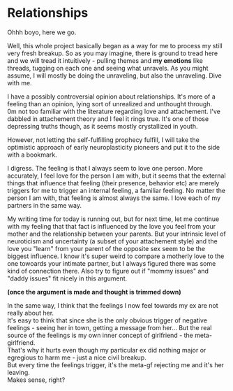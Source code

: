 # Relationships

Ohhh boyo, here we go.  
  
  Well, this whole project basically began as a way for me to process my still very fresh breakup. So as you may imagine, there is ground to tread here and we will tread it intuitively - pulling themes and **my emotions** like threads, tugging on each one and seeing what unravels. As you might assume, I will mostly be doing the unraveling, but also the unraveling. Dive with me.  
    
I have a possibly controversial opinion about relationships. It's more of a feeling than an opinion, lying sort of unrealized and unthought through.  
0m not too familiar with the literature regarding love and attachement. I've dabbled in attachement theory and I feel it rings true. It's one of those depressing truths though, as it seems mostly crystallized in youth.    

However, not letting the self-fulfilling prophecy fulfill, I will take the optimistic approach of early neuroplasticity pioneers and put it to the side with a bookmark.  
  
  I digress. The feeling is that I always seem to love one person.  More accurately, I feel love for the person I am with, but it seems that the external things that influence that feeling (their presence, behavior etc) are merely triggers for me to trigger an internal feeling, a familiar feeling. No matter the person I am with, that feeling is almost always the same.  I love each of my partners in the same way.  
    
My writing time for today is running out, but for next time, let me continue with my feeling that that fact is influenced by the love you feel from your mother and the relationship between your parents. But your intrinsic level of neuroticism and uncertainty (a subset of your attachement style) and the love you "learn" from your parent of the opposite sex seem to be the biggest influence. I know it's super weird to compare a motherly love to the one towoards your intimate partner, but I always figured there was some kind of connection there.  Also try to figure out if "mommy issues" and "daddy issues" fit nicely in this argument.  
  
**(once the argument is made and thought is trimmed down)**
  
In the same way, I think that the feelings I now feel towards my ex are not really about her.  
It's easy to think that since she is the only obvious trigger of negative feelings - seeing her in town, getting a message from her...
But the real source of the feelings is my own inner concept of girlfriend - the meta-girlfriend.  
That's why it hurts even though my particular ex did nothing major or egregious to harm me - just a nice civil breakup.  
But every time the feelings trigger, it's the meta-gf rejecting me and it's her leaving.  
Makes sense, right?
